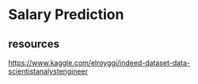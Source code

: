 # Salary Prediction

## resources
https://www.kaggle.com/elroyggj/indeed-dataset-data-scientistanalystengineer
